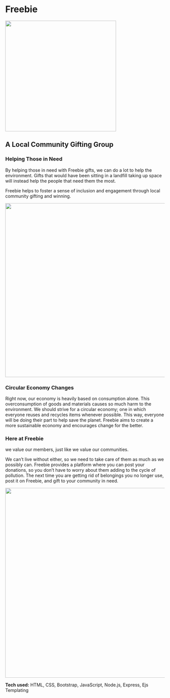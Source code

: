 # Freebie

<img src="https://github.com/Resilient-Labs/freebie/blob/Main/public/img/logo.png" width="350">

## A Local Community Gifting Group

### Helping Those in Need

<p>
By helping those in need with Freebie gifts, we can do a lot to help the environment. Gifts that would have been sitting in a landfill taking up space will instead help the people that need them the most.
</p>
<p>
Freebie helps to foster a sense of inclusion and engagement through local community gifting and winning.
</p>

<img src="https://github.com/Resilient-Labs/freebie/blob/DashlinS-ReadME/public/landing-assets/css/images/moving.jpg" width="550">


### Circular Economy Changes
<p>
Right now, our economy is heavily based on consumption alone. This overconsumption of goods and materials causes so much harm to the environment. We should strive for a circular economy; one in which everyone reuses and recycles items whenever possible. This way, everyone will be doing their part to help save the planet. Freebie aims to create a more sustainable economy and encourages change for the better.
</p>

### Here at Freebie

<p>
we value our members, just like we value our communities.

We can’t live without either, so we need to take care of them as much as we possibly can. Freebie provides a platform where you can post your donations, so you don’t have to worry about them adding to the cycle of pollution. The next time you are getting rid of belongings you no longer use, post it on Freebie, and gift to your community in need.
</p>

<img src="https://github.com/Resilient-Labs/freebie/blob/DashlinS-ReadME/public/img/freebiehome.gif" width="600">

**Tech used:** HTML, CSS, Bootstrap, JavaScript, Node.js, Express, Ejs Templating
